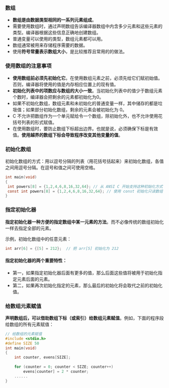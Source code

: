 ### 数组

- **数组是由数据类型相同的一系列元素组成**。
- 需要使用数组时，通过声明数组告诉编译器数组中内含多少元素和这些元素的类型。编译器根据这些信息正确地创建数组。
- 普通变量可以使用的类型，数组元素都可以用。
- 数组通常被用来存储程序需要的数据。
- 使用**符号常量表示数组大小**，是比较推荐且常用的的做法。

### 使用数组的注意事项

- **使用数组前必须先初始化它**。在使用数组元素之前，必须先给它们赋初始值。否则，编译器将使用的值是内存相应位置上的现有值。 
- **初始化列表中的项数应与数组的大小一致**。当初始化列表中的值少于数组元素个数时，编译器会把剩余的元素都初始化为0。
- 如果不初始化数组，数组元素和未初始化的普通变量一样，其中储存的都是垃圾值；如果部分初始化数组，剩余的元素会被初始化为 0。
- C 不允许把数组作为一个单元赋给令一个数组，除初始化外，也不允许使用花括号列表的形式赋值。
- 在使用数组时，要防止数组下标超出边界。也就是说，必须确保下标是有效值。**使用越界的数组下标会导致程序改变其他变量的值**。

### 初始化数组

初始化数组的方式：用以逗号分隔的列表（用花括号括起来）来初始化数组，各值之间用逗号分隔。在逗号和值之间可使用空格。

```c
int main(void)
{
 int powers[8] = {1,2,4,6,8,16,32,64}; // 从 ANSI C 开始支持这种初始化方式
 const int powers[8] = {1,2,4,6,8,16,32,64}; // 使用 const 初始化只读数组
}
```

### 指定初始化器

**指定初始化器一种方便的指定数组中某一元素的方法**。而不必像传统的数组初始化一样去指定全部的元素。

示例，初始化数组中的任意元素：

```c
int arr[6] = {[5] = 212};  // 把 arr[5] 初始化为 212
```

#### 指定初始化器的两个重要特性：

- 第一，如果指定初始化器后面有更多的值，那么后面这些值将被用于初始化指定元素后面的元素。
- 第二，如果再次初始化指定的元素，那么最后的初始化将会取代之前的初始化值。

### 给数组元素赋值

**声明数组后，可以借助数组下标（或索引）给数组元素赋值**。例如，下面的程序段给数组的所有元素赋值：

```c
// 给数组的元素赋值
#include <stdio.h>
#define SIZE 50
int main(void)
{
    int counter, evens[SIZE];
    
    for (counter = 0; counter < SIZE; counter++)
        evens[counter] = 2 * counter;
    ......
}
```



